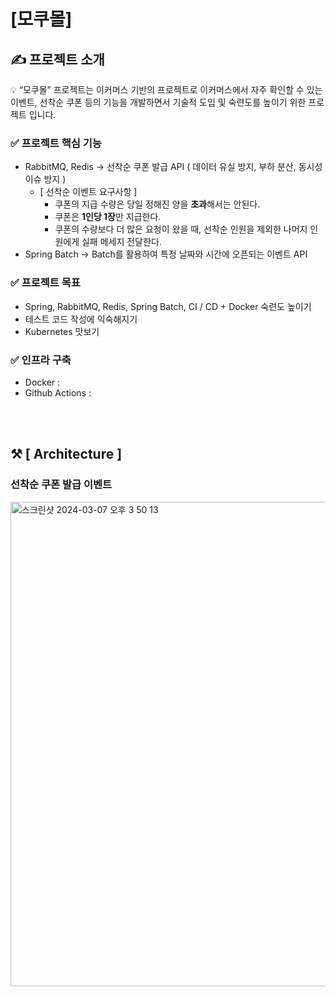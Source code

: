 # [모쿠몰]

## ✍️ 프로젝트 소개

<aside>
💡 “모쿠몰” 프로젝트는 이커머스 기반의 프로젝트로 이커머스에서 자주 확인할 수 있는 이벤트, 선착순 쿠폰 등의 기능을 개발하면서 기술적 도입 및 숙련도를 높이기 위한 프로젝트 입니다.
    
</br>

### ✅ 프로젝트 핵심 기능

- RabbitMQ, Redis → 선착순 쿠폰 발급 API ( 데이터 유실 방지, 부하 분산, 동시성 이슈 방지 )
    - [ 선착순 이벤트 요구사항 ]
        - 쿠폰의 지급 수량은 당일 정해진 양을 **초과**해서는 안된다.
        - 쿠폰은 **1인당 1장**만 지급한다.
        - 쿠폰의 수량보다 더 많은 요청이 왔을 때, 선착순 인원을 제외한 나머지 인원에게 실패 메세지 전달한다.
- Spring Batch → Batch를 활용하여 특정 날짜와 시간에 오픈되는 이벤트 API

### ✅ 프로젝트 목표

- Spring, RabbitMQ, Redis, Spring Batch, CI / CD + Docker 숙련도 높이기
- 테스트 코드 작성에 익숙해지기
- Kubernetes 맛보기

### ✅ 인프라 구축

- Docker :
- Github Actions :
</aside>

</br></br>

## ⚒️ [ Architecture ]
### 선착순 쿠폰 발급 이벤트
<img width="775" alt="스크린샷 2024-03-07 오후 3 50 13" src="https://github.com/CloudTeam4/Ecommerce/assets/68779402/20f2357e-2e8a-40dd-9ab4-184f808d960e">

